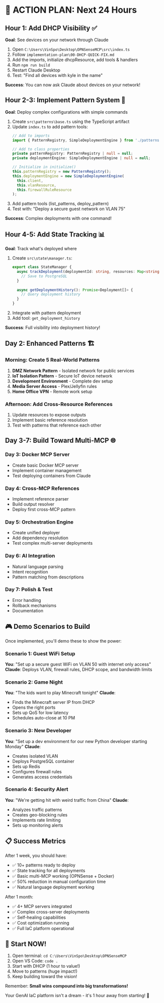 # 🚀 ACTION PLAN: Next 24 Hours

## Hour 1: Add DHCP Visibility ✅
**Goal**: See devices on your network through Claude

1. Open `C:\Users\VinSpo\Desktop\OPNSenseMCP\src\index.ts`
2. Follow `implementation-plan\00-DHCP-QUICK-FIX.md`
3. Add the imports, initialize dhcpResource, add tools & handlers
4. Run `npm run build`
5. Restart Claude Desktop
6. Test: "Find all devices with kyle in the name"

**Success**: You can now ask Claude about devices on your network!

## Hour 2-3: Implement Pattern System 🎯
**Goal**: Deploy complex configurations with simple commands

1. Create `src\patterns\base.ts` using the TypeScript artifact
2. Update `index.ts` to add pattern tools:
   ```typescript
   // Add to imports
   import { PatternRegistry, SimpleDeploymentEngine } from './patterns/base.js';
   
   // Add to class properties
   private patternRegistry: PatternRegistry | null = null;
   private deploymentEngine: SimpleDeploymentEngine | null = null;
   
   // Initialize in initialize()
   this.patternRegistry = new PatternRegistry();
   this.deploymentEngine = new SimpleDeploymentEngine(
     this.client, 
     this.vlanResource, 
     this.firewallRuleResource
   );
   ```
3. Add pattern tools (list_patterns, deploy_pattern)
4. Test with: "Deploy a secure guest network on VLAN 75"

**Success**: Complex deployments with one command!

## Hour 4-5: Add State Tracking 📊
**Goal**: Track what's deployed where

1. Create `src\state\manager.ts`:
   ```typescript
   export class StateManager {
     async trackDeployment(deploymentId: string, resources: Map<string, any>) {
       // Save to PostgreSQL
     }
     
     async getDeploymentHistory(): Promise<Deployment[]> {
       // Query deployment history
     }
   }
   ```
2. Integrate with pattern deployment
3. Add tool: `get_deployment_history`

**Success**: Full visibility into deployment history!

## Day 2: Enhanced Patterns 🏗️

### Morning: Create 5 Real-World Patterns
1. **DMZ Network Pattern** - Isolated network for public services
2. **IoT Isolation Pattern** - Secure IoT device network
3. **Development Environment** - Complete dev setup
4. **Media Server Access** - Plex/Jellyfin rules
5. **Home Office VPN** - Remote work setup

### Afternoon: Add Cross-Resource References
1. Update resources to expose outputs
2. Implement basic reference resolution
3. Test with patterns that reference each other

## Day 3-7: Build Toward Multi-MCP 🌐

### Day 3: Docker MCP Server
- Create basic Docker MCP server
- Implement container management
- Test deploying containers from Claude

### Day 4: Cross-MCP References
- Implement reference parser
- Build output resolver
- Deploy first cross-MCP pattern

### Day 5: Orchestration Engine
- Create unified deployer
- Add dependency resolution
- Test complex multi-server deployments

### Day 6: AI Integration
- Natural language parsing
- Intent recognition
- Pattern matching from descriptions

### Day 7: Polish & Test
- Error handling
- Rollback mechanisms
- Documentation

## 🎮 Demo Scenarios to Build

Once implemented, you'll demo these to show the power:

### Scenario 1: Guest WiFi Setup
**You**: "Set up a secure guest WiFi on VLAN 50 with internet only access"
**Claude**: Deploys VLAN, firewall rules, DHCP scope, and bandwidth limits

### Scenario 2: Game Night
**You**: "The kids want to play Minecraft tonight"
**Claude**: 
- Finds the Minecraft server IP from DHCP
- Opens the right ports
- Sets up QoS for low latency
- Schedules auto-close at 10 PM

### Scenario 3: New Developer
**You**: "Set up a dev environment for our new Python developer starting Monday"
**Claude**:
- Creates isolated VLAN
- Deploys PostgreSQL container
- Sets up Redis
- Configures firewall rules
- Generates access credentials

### Scenario 4: Security Alert
**You**: "We're getting hit with weird traffic from China"
**Claude**:
- Analyzes traffic patterns
- Creates geo-blocking rules
- Implements rate limiting
- Sets up monitoring alerts

## 📋 Success Metrics

After 1 week, you should have:
- ✅ 10+ patterns ready to deploy
- ✅ State tracking for all deployments  
- ✅ Basic multi-MCP working (OPNSense + Docker)
- ✅ 50% reduction in manual configuration time
- ✅ Natural language deployment working

After 1 month:
- ✅ 4+ MCP servers integrated
- ✅ Complex cross-server deployments
- ✅ Self-healing capabilities
- ✅ Cost optimization running
- ✅ Full IaC platform operational

## 🎯 Start NOW!

1. Open terminal: `cd C:\Users\VinSpo\Desktop\OPNSenseMCP`
2. Open VS Code: `code .`
3. Start with DHCP (1 hour to value!)
4. Move to patterns (huge impact!)
5. Keep building toward the vision!

Remember: **Small wins compound into big transformations!**

Your GenAI IaC platform isn't a dream - it's 1 hour away from starting! 🚀